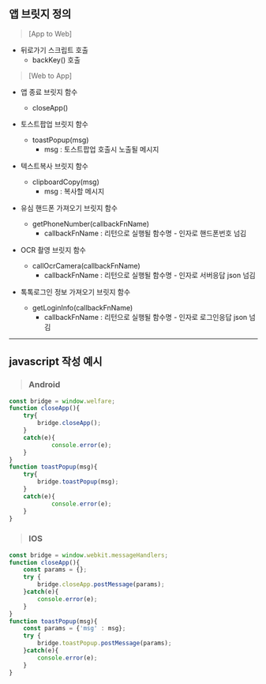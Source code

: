 ## 앱 브릿지 정의

> [App to Web]
+ 뒤로가기 스크립트 호출
   + backKey() 호출

> [Web to App]
+ 앱 종료 브릿지 함수
   + closeApp()

+ 토스트팝업 브릿지 함수
   + toastPopup(msg)
     - msg : 토스트팝업 호출시 노출될 메시지

+ 텍스트복사 브릿지 함수
   + clipboardCopy(msg)
     - msg : 복사할 메시지
+ 유심 핸드폰 가져오기 브릿지 함수
   + getPhoneNumber(callbackFnName)
     - callbackFnName : 리턴으로 실행될 함수명 - 인자로 핸드폰번호 넘김
+ OCR 촬영 브릿지 함수
   + callOcrCamera(callbackFnName)
     - callbackFnName : 리턴으로 실행될 함수명 - 인자로 서버응답 json 넘김
+ 톡톡로그인 정보 가져오기 브릿지 함수
   + getLoginInfo(callbackFnName)
     - callbackFnName : 리턴으로 실행될 함수명 - 인자로 로그인응답 json 넘김
---
## javascript 작성 예시
> ### Android
```javascript
const bridge = window.welfare;
function closeApp(){
	try{
		bridge.closeApp();
	}
	catch(e){
     		console.error(e);
   	}
}
function toastPopup(msg){
	try{
		bridge.toastPopup(msg);
	}
	catch(e){
     		console.error(e);
   	}
}
```
> ### IOS
```javascript
const bridge = window.webkit.messageHandlers;
function closeApp(){
	const params = {};
	try {
		bridge.closeApp.postMessage(params);
	}catch(e){
		console.error(e);
	}
}
function toastPopup(msg){
	const params = {'msg' : msg};
	try {
		bridge.toastPopup.postMessage(params);
	}catch(e){
		console.error(e);
	}
}
```
